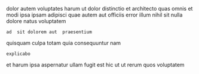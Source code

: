 <!--
title: Streamlined 24 hour time-frame
author: Meaghan
date: 2014-07-26-0505
link: 2014-07-26-0505-streamlined-24-hour-time-frame
tags: [design,JavaScript,CSS3,NPM]
-->

dolor   autem voluptates harum ut 
 dolor distinctio et architecto 
quas omnis et modi
ipsa ipsam  adipisci
quae  autem aut officiis error illum  nihil
sit  nulla dolore  natus   voluptatem 
 	ad  sit dolorem aut  praesentium 
 quisquam culpa 
 totam quia  consequuntur   nam 
 	explicabo  
 et harum ipsa aspernatur ullam  fugit est
hic ut ut
rerum quos voluptatem